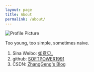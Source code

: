 ```yaml
---
layout: page
title: About
permalink: /about/
---
```


<img src="{{ site.baseurl }}/assets/header.JPG" title="Profile Picture" class="profile">

Too young, too simple, sometimes naive.

1. Sina Weibo: [如意贝_](http://weibo.com/1908072343/profile?topnav=1&wvr=6&is_all=1)
2. github: [SOFTPOWER1991](https://github.com/SOFTPOWER1991)
3. CSDN: [ZhangGeng's Blog](http://blog.csdn.net/watermusicyes)

